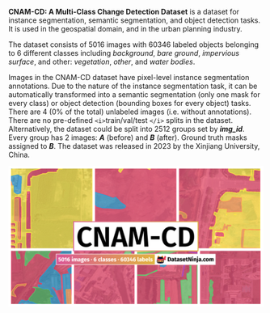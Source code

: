**CNAM-CD: A Multi-Class Change Detection Dataset** is a dataset for instance segmentation, semantic segmentation, and object detection tasks. It is used in the geospatial domain, and in the urban planning industry.

The dataset consists of 5016 images with 60346 labeled objects belonging to 6 different classes including *background*, *bare ground*, *impervious surface*, and other: *vegetation*, *other*, and *water bodies*.

Images in the CNAM-CD dataset have pixel-level instance segmentation annotations. Due to the nature of the instance segmentation task, it can be automatically transformed into a semantic segmentation (only one mask for every class) or object detection (bounding boxes for every object) tasks. There are 4 (0% of the total) unlabeled images (i.e. without annotations). There are no pre-defined `<i>`train/val/test `</i>` splits in the dataset. Alternatively, the dataset could be split into 2512 groups set by ***img_id***. Every group has 2 images: ***A*** (before) and ***B*** (after). Ground truth masks assigned to ***B***. The dataset was released in 2023 by the Xinjiang University, China.

<img src="https://github.com/dataset-ninja/cnam-cd/raw/main/visualizations/poster.png">
